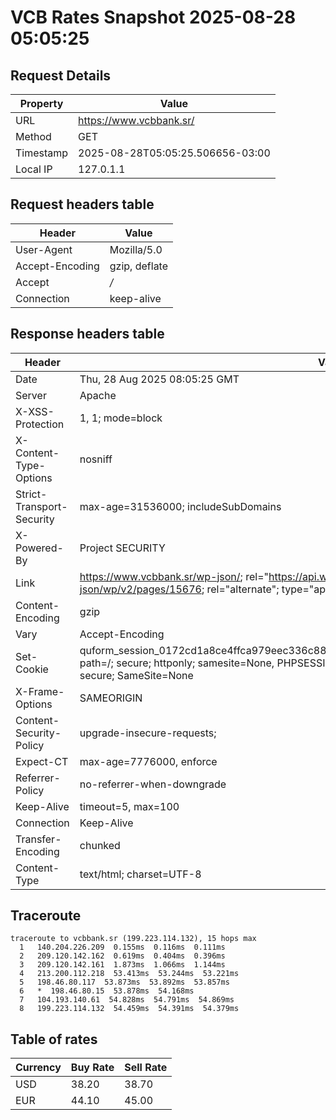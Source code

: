 # VCB Rates Snapshot 2025-08-28 05:05:25
## Request Details

| Property | Value |
|----------|-------|
| URL | https://www.vcbbank.sr/ |
| Method | GET |
| Timestamp | 2025-08-28T05:05:25.506656-03:00 |
| Local IP | 127.0.1.1 |
    
## Request headers table

| Header | Value |
|--------|-------|
| User-Agent | Mozilla/5.0 |
| Accept-Encoding | gzip, deflate |
| Accept | */* |
| Connection | keep-alive |

    
## Response headers table
| Header | Value |
|--------|-------|
| Date | Thu, 28 Aug 2025 08:05:25 GMT |
| Server | Apache |
| X-XSS-Protection | 1, 1; mode=block |
| X-Content-Type-Options | nosniff |
| Strict-Transport-Security | max-age=31536000; includeSubDomains |
| X-Powered-By | Project SECURITY |
| Link | <https://www.vcbbank.sr/wp-json/>; rel="https://api.w.org/", <https://www.vcbbank.sr/wp-json/wp/v2/pages/15676>; rel="alternate"; type="application/json", <https://www.vcbbank.sr/>; rel=shortlink |
| Content-Encoding | gzip |
| Vary | Accept-Encoding |
| Set-Cookie | quform_session_0172cd1a8ce4ffca979eec336c8836d5=VjlErNT7KVqyA0mS0ftuZmnFnDvqjwhidOvbIjEi; path=/; secure; httponly; samesite=None, PHPSESSID=62376d95040612169258c7a961bbe52a; path=/; secure; SameSite=None |
| X-Frame-Options | SAMEORIGIN |
| Content-Security-Policy | upgrade-insecure-requests; |
| Expect-CT | max-age=7776000, enforce |
| Referrer-Policy | no-referrer-when-downgrade |
| Keep-Alive | timeout=5, max=100 |
| Connection | Keep-Alive |
| Transfer-Encoding | chunked |
| Content-Type | text/html; charset=UTF-8 |

## Traceroute 

```
traceroute to vcbbank.sr (199.223.114.132), 15 hops max
  1   140.204.226.209  0.155ms  0.116ms  0.111ms 
  2   209.120.142.162  0.619ms  0.404ms  0.396ms 
  3   209.120.142.161  1.873ms  1.066ms  1.144ms 
  4   213.200.112.218  53.413ms  53.244ms  53.221ms 
  5   198.46.80.117  53.873ms  53.892ms  53.857ms 
  6   *  198.46.80.15  53.878ms  54.168ms 
  7   104.193.140.61  54.828ms  54.791ms  54.869ms 
  8   199.223.114.132  54.459ms  54.391ms  54.379ms 

```


## Table of rates

| Currency | Buy Rate | Sell Rate |
|----------|----------|-----------|
| USD | 38.20 | 38.70 |
| EUR | 44.10 | 45.00 |
